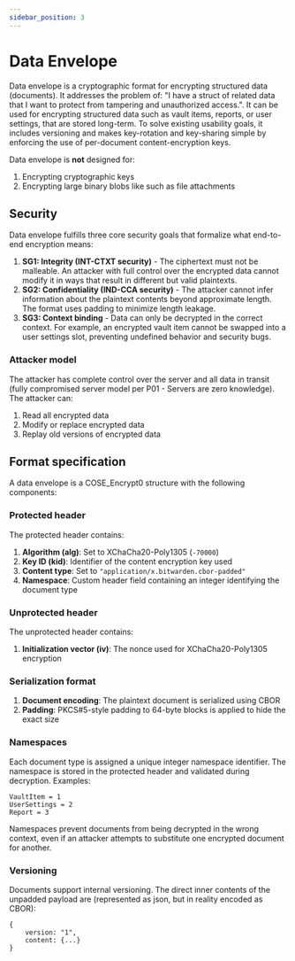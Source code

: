 ```yaml
---
sidebar_position: 3
---
```


# Data Envelope

Data envelope is a cryptographic format for encrypting structured data (documents). It addresses the
problem of: "I have a struct of related data that I want to protect from tampering and unauthorized
access.". It can be used for encrypting structured data such as vault items, reports, or user
settings, that are stored long-term. To solve existing usability goals, it includes versioning and
makes key-rotation and key-sharing simple by enforcing the use of per-document content-encryption
keys.

Data envelope is **not** designed for:

1. Encrypting cryptographic keys
2. Encrypting large binary blobs like such as file attachments

## Security

Data envelope fulfills three core security goals that formalize what end-to-end encryption means:

1. **SG1: Integrity (INT-CTXT security)** - The ciphertext must not be malleable. An attacker with
   full control over the encrypted data cannot modify it in ways that result in different but valid
   plaintexts.
2. **SG2: Confidentiality (IND-CCA security)** - The attacker cannot infer information about the
   plaintext contents beyond approximate length. The format uses padding to minimize length leakage.
3. **SG3: Context binding** - Data can only be decrypted in the correct context. For example, an
   encrypted vault item cannot be swapped into a user settings slot, preventing undefined behavior
   and security bugs.

### Attacker model

The attacker has complete control over the server and all data in transit (fully compromised server
model per P01 - Servers are zero knowledge). The attacker can:

1. Read all encrypted data
2. Modify or replace encrypted data
3. Replay old versions of encrypted data

## Format specification

A data envelope is a COSE_Encrypt0 structure with the following components:

### Protected header

The protected header contains:

1. **Algorithm (alg)**: Set to XChaCha20-Poly1305 (`-70000`)
2. **Key ID (kid)**: Identifier of the content encryption key used
3. **Content type**: Set to `"application/x.bitwarden.cbor-padded"`
4. **Namespace**: Custom header field containing an integer identifying the document type

### Unprotected header

The unprotected header contains:

1. **Initialization vector (iv)**: The nonce used for XChaCha20-Poly1305 encryption

### Serialization format

1. **Document encoding**: The plaintext document is serialized using CBOR
2. **Padding**: PKCS#5-style padding to 64-byte blocks is applied to hide the exact size

### Namespaces

Each document type is assigned a unique integer namespace identifier. The namespace is stored in the
protected header and validated during decryption. Examples:

```
VaultItem = 1
UserSettings = 2
Report = 3
```

Namespaces prevent documents from being decrypted in the wrong context, even if an attacker attempts
to substitute one encrypted document for another.

### Versioning

Documents support internal versioning. The direct inner contents of the unpadded payload are
(represented as json, but in reality encoded as CBOR):

```
{
    version: "1",
    content: {...}
}
```
